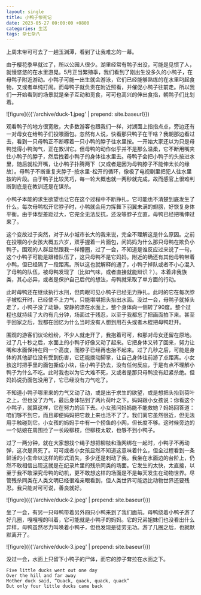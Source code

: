```yaml
---
layout: single
title: 小鸭子惨死记
date: 2023-05-27 00:00:00 +0800
categories: 生活
tags: 杂七杂八
---
```


上周末带可可去了一趟玉渊潭，看到了让我难忘的一幕。

由于樱花季早就过了，所以公园人很少。湖里经常有鸭子出没，可能是见惯了人，就慢悠悠的在水里游晃。5月正当繁殖季，我们看到了刚出生没多久的小鸭子，在母鸭子附近游动。小鸭子可能一出生就会游泳，它们已经能够熟练的在水里叼起食物，又或者单纯打闹。而母鸭子就负责在附近照看，并催促小鸭子往前走。所以我们一开始看到的场景就是亲子互动和觅食，可可也高兴的伸出食指，朝鸭子们比划着。

![figure]({{'/archive/duck-1.jpeg' | prepend: site.baseurl}})

观看鸭子的地方很宽敞，大多数游客也跟我们一样，对湖面上指指点点，旁边还有一对母女在给鸭子们投喂面包。忽然有人说，快看那只鸭子在干啥？我朝那边看过去，看到一只母鸭正不断啄着一只小鸭的脖子往水里按。一开始大家还以为只是母鸭觉得小鸭淘气，正在教训它。但母鸭的动作似乎并不是那么温柔，它不断用嘴夹住小鸭子的脖子，然后拽着小鸭子的身体往水里去。母鸭子会把小鸭子的头按进水里，随后就松开嘴，让小鸭子扑腾两下（又或者是因为母鸭脖子不能伸太长的缘故）。母鸭子不断重复夹脖子-按水里-松开的循环，像极了电视剧里把犯人往水里按的片段。由于鸭子比较灵巧，每一轮大概也就一两秒就完成，故而感官上很难判断到底是在教训还是在谋杀。

小鸭子本能的求生欲望也让它在这个过程中不断挣扎，它可能也不清楚到底发生了什么。每次母鸭松开它脖子时，小鸭就会用力挥舞下羽翼未满的翅膀，好恢复身体平衡。由于体型差距过大，它完全无法反抗，还没等脖子立直，母鸭已经把嘴伸过来了。

这个变故过于突然，对于从小城市长大的我来说，完全不理解这是什么原因。之前在投喂的小女孩大概五六岁，双手握着一片面包，问妈妈为什么那只母鸭在欺负小鸭子。围观的人群显然跟我一样懵圈，过了一会，不知道是谁反应过来说了一句，这个小鸭子可能是跟错队伍了，这只母鸭不是它妈妈。附近的确还有其他母鸭带着小鸭，但已经隔了一段距离。所以这也就解释的通了，小鸭子掉队或者不小心混入了母鸭的队伍，被母鸭发现了（比如气味，或者直接就能辩识？）。本着非我族类，其心必异，或者是保护自己后代的想法，母鸭就采取了单方面的行动。

此时母鸭还在继续执行水刑，但肉眼可见小鸭子已经无力挣扎。此时的它在每次脖子被松开时，已经使不上力气，只能堪堪把头抬出水面。没过一会，母鸭子就掉头走了，小鸭子没了动静，安静的漂在水面上，整个身体向一侧转了90度。整个过程也就持续了大约有几分钟，场面过于残忍，以至于我都忘了把画面拍下来。甚至于回家之后，我都在回忆为什么当时没有人想到用石头或者木棍把母鸭赶开。

围观的游客们议论纷纷，不少人就走开了，我抱着可可，和那对母女还留在原地。过了几十秒之后，水面上的小鸭子好像又动了起来。它把身体又转了回来，努力让嘴和水面保持在同一个高度，而脖子已经再也抬不起来。过了几秒之后，可能是身体的其他部位没有受到伤害，它还能拨动脚掌，让自己身体往前游了点距离。小女孩这时把手里的面包撕成小块，往小鸭子扔去，没有任何反应，于是有点不理解小鸭子为什么不吃。此时我也以为它大难不死，又或者是那只母鸭没有赶紧杀绝。但妈妈说扔面包没用了，它已经没有力气吃了。

不知道小鸭子哪里来的力气又动了动，或是出于求生的欲望，或是想把头抬到荷叶之上，但也没了力气，最后身体钻到了两片荷叶之下。妈妈跟小女孩说：你看这个小鸭子，就算这样，它在努力的活下去。小女孩问妈妈能不能救她？妈妈回答道：咱们够不到它，而且即便妈妈把它救上来也活不了了。我们离它虽然很近，但无法用手触碰到它。小女孩的妈妈手中有一个捞鱼的小网，但长度不够。这时候旁边的一个姑娘在周围捡了一长段柳枝，但柳枝太软，也够不到小鸭子。

过了一两分钟，就在大家想找个绳子想把柳枝和渔网绑在一起时，小鸭子不再动弹，这次是真死了。可可或者小女孩显然不知道这意味着什么，但全过程看到一条鲜活的小生命以这样的形式消失，多少还是刺动了我。我坐在水面边的台阶上，仍然不敢相信出现这就是在纪录片里的残杀同类的场面。它发生的太快，太直接，以至于我不敢深究母鸭的动机，更不敢想这样的场面是不是每天发生在动物世界。尽管残杀同类在人类文明已经很难亲眼看到，但人类世界可能远比动物世界还要残忍。我只能对可可说，善良就好。

![figure]({{'/archive/duck-2.jpeg' | prepend: site.baseurl}})

坐了一会，有另一只母鸭带着另外四只小鸭来到了我们面前。母鸭绕着小鸭子游了好几圈，嘎嘎嘎的叫着，它可能就是小鸭子的妈妈。它的兄弟姐妹们也没看出什么异样，母鸭虽然尽力叫唤着小鸭子，但也发现是徒劳无功。游了几圈之后，也就默默离开了。

![figure]({{'/archive/duck-3.jpeg' | prepend: site.baseurl}})

没过一会，水面上只留下小鸭子的尸体，而它的脖子耷拉在水面之下。

```
Five little ducks went out one day
Over the hill and far away
Mother duck said, “Quack, quack, quack, quack”
But only four little ducks came back
```
